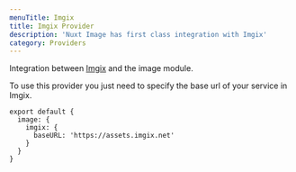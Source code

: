```yaml
---
menuTitle: Imgix
title: Imgix Provider
description: 'Nuxt Image has first class integration with Imgix'
category: Providers
---
```


Integration between [Imgix](https://docs.imgix.com/) and the image module.

To use this provider you just need to specify the base url of your service in Imgix.

```js{}[nuxt.config.js]
export default {
  image: {
    imgix: {
      baseURL: 'https://assets.imgix.net'
    }
  }
}
```
